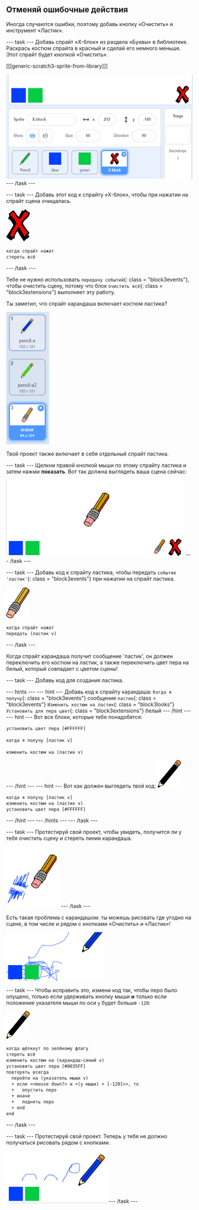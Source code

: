 ## Отменяй ошибочные действия

Иногда случаются ошибки, поэтому добавь кнопку «Очистить» и инструмент «Ластик».

\--- task \--- Добавь спрайт «X-блок» из раздела «Буквы» в библиотеке. Раскрась костюм спрайта в красный и сделай его немного меньше. Этот спрайт будет кнопкой «Очистить».

[[[generic-scratch3-sprite-from-library]]]

![снимок экрана](images/paint-x.png) \--- /task \---

\--- task \--- Добавь этот код к спрайту «X-блок», чтобы при нажатии на спрайт сцена очищалась.

![крестик](images/cross.png)

```blocks3
когда спрайт нажат
стереть всё
```

\--- /task \---

Тебе не нужно использовать `передачу событий`{: class = "block3events"}, чтобы очистить сцену, потому что блок `очистить всё`{: class = "block3extensions"} выполняет эту работу.

Ты заметил, что спрайт карандаша включает костюм ластика?

![снимок экрана](images/paint-eraser-costume.png)

Твой проект также включает в себя отдельный спрайт ластика.

\--- task \--- Щелкни правой кнопкой мыши по этому спрайту ластика и затем нажми **показать**. Вот так должна выглядеть ваша сцена сейчас:

![снимок экрана](images/paint-eraser-stage.png) \--- /task \---

\--- task \--- Добавь код к спрайту ластика, чтобы передать `событие 'ластик'`{: class = "block3events"} при нажатии на спрайт ластика.

![ластик](images/eraser.png)

```blocks3
когда спрайт нажат
передать (ластик v)
```

\--- /task \---

Когда спрайт карандаша получит сообщение 'ластик', он должен переключить его костюм на ластик, а также переключить цвет пера на белый, который совпадает с цветом сцены!

\--- task \--- Добавь код для создания ластика.

\--- hints \--- \--- hint \--- Добавь код к спрайту карандаша: `Когда я получу`{: class = "block3events"} сообщение `ластик`{: class = "block3events"} `Изменить костюм на ластик`{: class = "block3looks"} `Установить для пера цвет`{: class = "block3extensions"} белый \--- /hint \--- \--- hint \--- Вот все блоки, которые тебе понадобятся:

```blocks3
установить цвет пера [#FFFFFF]

когда я получу [ластик v]

изменить костюм на (ластик v)
```

\--- /hint \--- \--- hint \--- Вот как должен выглядеть твой код: ![карандаш](images/pencil.png)

```blocks3
когда я получу [ластик v]
изменить костюм на (ластик v)
установить цвет пера [#FFFFFF]
```

\--- /hint \--- \--- /hints \--- \--- /task \---

\--- task \--- Протестируй свой проект, чтобы увидеть, получится ли у тебя очистить сцену и стереть линии карандаша.

![снимок экрана](images/paint-erase-test.png) \--- /task \---

Есть такая проблема с карандашом: ты можешь рисовать где угодно на сцене, в том числе и рядом с кнопками «Очистить» и «Ластик»!

![снимок экрана](images/paint-draw-problem.png)

\--- task \--- Чтобы исправить это, измени код так, чтобы перо было опущено, только если удерживать кнопку мыши **и** только если положение указателя мыши по оси `y` будет больше `-120`:

![карандаш](images/pencil.png)

```blocks3
когда щёлкнут по зелёному флагу
стереть всё
изменить костюм на (карандаш-синий v)
установить цвет пера [#0035FF]
повторять всегда 
  перейти на (указатель мыши v)
  + если <<mouse down?> и <(y мыши) > [-120]>>, то 
  +   опустить перо
  + иначе 
  +   поднять перо
  + end
end
```

\--- /task \---

\--- task \--- Протестируй свой проект. Теперь у тебя не должно получаться рисовать рядом с кнопками.

![снимок экрана](images/paint-fixed.png) \--- /task \---